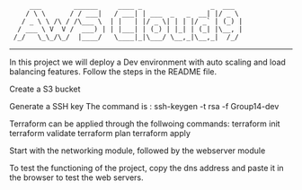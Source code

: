          ___        ______     ____ _                 _  ___  
        / \ \      / / ___|   / ___| | ___  _   _  __| |/ _ \ 
       / _ \ \ /\ / /\___ \  | |   | |/ _ \| | | |/ _` | (_) |
      / ___ \ V  V /  ___) | | |___| | (_) | |_| | (_| |\__, |
     /_/   \_\_/\_/  |____/   \____|_|\___/ \__,_|\__,_|  /_/ 
 ----------------------------------------------------------------- 
 
 In this project we will deploy a Dev environment with auto scaling and load balancing features. Follow the steps in the README file.

Create a S3 bucket

Generate a SSH key The command is : ssh-keygen -t rsa -f Group14-dev

Terraform can be applied through the follwoing commands: terraform init terraform validate terraform plan terraform apply

Start with the networking module, followed by the webserver module

To test the functioning of the project, copy the dns address and paste it in the browser to test the web servers.
